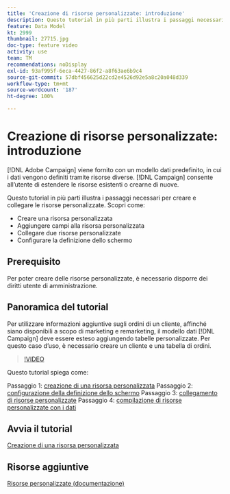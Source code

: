 ```yaml
---
title: 'Creazione di risorse personalizzate: introduzione'
description: Questo tutorial in più parti illustra i passaggi necessari per creare e collegare le risorse personalizzate.
feature: Data Model
kt: 2999
thumbnail: 27715.jpg
doc-type: feature video
activity: use
team: TM
recommendations: noDisplay
exl-id: 93af995f-6eca-4427-86f2-a8f63ae6b9c4
source-git-commit: 57dbf456625d22cd2e4526d92e5a8c20a048d339
workflow-type: tm+mt
source-wordcount: '187'
ht-degree: 100%

---
```


# Creazione di risorse personalizzate: introduzione

[!DNL Adobe Campaign] viene fornito con un modello dati predefinito, in cui i dati vengono definiti tramite risorse diverse. [!DNL Campaign] consente all’utente di estendere le risorse esistenti o crearne di nuove.

Questo tutorial in più parti illustra i passaggi necessari per creare e collegare le risorse personalizzate.
Scopri come:

* Creare una risorsa personalizzata
* Aggiungere campi alla risorsa personalizzata
* Collegare due risorse personalizzate
* Configurare la definizione dello schermo

## Prerequisito

Per poter creare delle risorse personalizzate, è necessario disporre dei diritti utente di amministrazione.

## Panoramica del tutorial

Per utilizzare informazioni aggiuntive sugli ordini di un cliente, affinché siano disponibili a scopo di marketing e remarketing, il modello dati [!DNL Campaign] deve essere esteso aggiungendo tabelle personalizzate. Per questo caso d’uso, è necessario creare un cliente e una tabella di ordini.

>[!VIDEO](https://video.tv.adobe.com/v/27715?quality=9)

Questo tutorial spiega come:

Passaggio 1: [creazione di una risorsa personalizzata](./creating-a-custom-resource.md)
Passaggio 2: [configurazione della definizione dello schermo](./configuring-a-screen-definition-for-a-custom-resource.md)
Passaggio 3: [collegamento di risorse personalizzate](./linking-custom-resources.md)
Passaggio 4: [compilazione di risorse personalizzate con i dati](./populate-custom-resources-with-data.md)

## Avvia il tutorial

[Creazione di una risorsa personalizzata](./creating-a-custom-resource.md)

## Risorse aggiuntive

[Risorse personalizzate (documentazione)](https://experienceleague.adobe.com/docs/campaign-standard/using/working-with-apis/global-concepts/custom-resources.html?lang=it)

